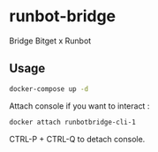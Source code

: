 # runbot-bridge

Bridge Bitget x Runbot

## Usage

```bash
docker-compose up -d
```

Attach console if you want to interact :

```bash
docker attach runbotbridge-cli-1
```

CTRL-P + CTRL-Q to detach console.

